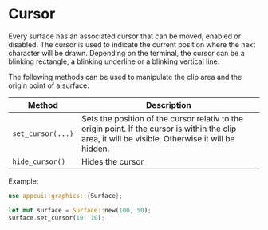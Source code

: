 # Cursor

Every surface has an associated cursor that can be moved, enabled or disabled. The cursor is used to indicate the current position where the next character will be drawn.
Depending on the terminal, the cursor can be a blinking rectangle, a blinking underline or a blinking vertical line.

The following methods can be used to manipulate the clip area and the origin point of a surface:

| Method            | Description                                                                                                                                          |
| ----------------- | ---------------------------------------------------------------------------------------------------------------------------------------------------- |
| `set_cursor(...)` | Sets the position of the cursor relativ to the origin point. If the cursor is within the clip area, it will be visible. Otherwise it will be hidden. |
| `hide_cursor()`   | Hides the cursor                                                                                                                                     |

Example:

```rust
use appcui::graphics::{Surface};

let mut surface = Surface::new(100, 50);
surface.set_cursor(10, 10);
```